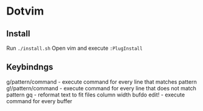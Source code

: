 Dotvim
======

Install
-------

Run `./install.sh`
Open vim and execute `:PlugInstall`

Keybindngs
----------

g/pattern/command - execute command for every line that matches pattern
g!/pattern/command - execute command for every line that does not match pattern
gq - reformat text to fit files column width
bufdo edit! - execute command for every buffer
